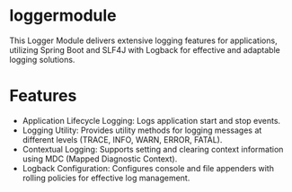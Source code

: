 # loggermodule
This Logger Module delivers extensive logging features for applications, utilizing Spring Boot and SLF4J with Logback for effective and adaptable logging solutions.

# Features
* Application Lifecycle Logging: Logs application start and stop events.
* Logging Utility: Provides utility methods for logging messages at different levels (TRACE, INFO, WARN, ERROR, FATAL).
* Contextual Logging: Supports setting and clearing context information using MDC (Mapped Diagnostic Context).
* Logback Configuration: Configures console and file appenders with rolling policies for effective log management.

